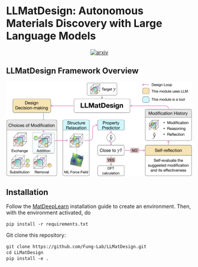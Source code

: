 # LLMatDesign: Autonomous Materials Discovery with Large Language Models

<div align="center">

[![arxiv](https://img.shields.io/badge/arxiv-blue)](https://arxiv.org/abs/2406.13163)

</div>

## LLMatDesign Framework Overview
<p align="center">
<img align="middle" src="./assets/overview.png" alt="LLMatDesign framework overview" width="800" />
</p>

## Installation
Follow the [MatDeepLearn](https://github.com/Fung-Lab/MatDeepLearn_dev) installation guide to create an environment. Then, with the environment activated, do

```
pip install -r requirements.txt
```

Git clone this repository:

```
git clone https://github.com/Fung-Lab/LLMatDesign.git
cd LLMatDesign
pip install -e .
```